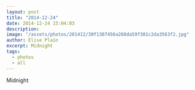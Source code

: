 ```yaml
---
layout: post
title: "2014-12-24"
date: 2014-12-24 15:04:03
description: 
image: "/assets/photos/201412/30f1307456a260da59f301c2da3563f2.jpg"
author: Elise Plain
excerpt: Midnight
tags: 
  - photos
  - all
---
```


Midnight
<p></p>
